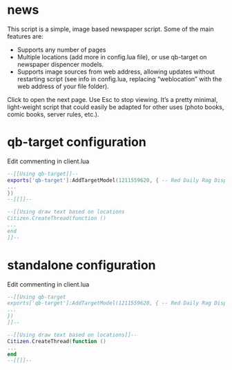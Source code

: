 # news
This script is a simple, image based newspaper script. Some of the main features are:

- Supports any number of pages
- Multiple locations (add more in config.lua file), or use qb-target on newspaper dispencer models.
- Supports image sources from web address, allowing updates without restarting script (see info in config.lua, replacing “weblocation” with the web address of your file folder).

Click to open the next page. Use Esc to stop viewing. It’s a pretty minimal, light-weight script that could easily be adapted for other uses (photo books, comic books, server rules, etc.).

# qb-target configuration
Edit commenting in client.lua
```lua
--[[Using qb-target]]--
exports['qb-target']:AddTargetModel(1211559620, { -- Red Daily Rag Dispenser
...
})
--[[]]--

--[[Using draw text based on locations
Citizen.CreateThread(function ()
...
end
]]--
```
# standalone configuration
Edit commenting in client.lua
```lua
--[[Using qb-target
exports['qb-target']:AddTargetModel(1211559620, { -- Red Daily Rag Dispenser
...
})
]]--

--[[Using draw text based on locations]]--
Citizen.CreateThread(function ()
...
end
--[[]]--
```
